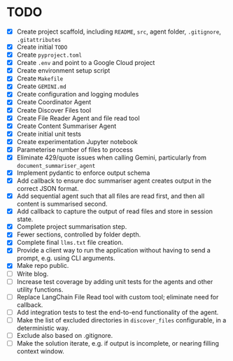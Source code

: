 # TODO

- [x] Create project scaffold, including `README`, `src`, agent folder, `.gitignore`, `.gitattributes`
- [x] Create initial `TODO`
- [x] Create `pyproject.toml`
- [x] Create `.env` and point to a Google Cloud project
- [x] Create environment setup script
- [x] Create `Makefile`
- [x] Create `GEMINI.md`
- [x] Create configuration and logging modules
- [x] Create Coordinator Agent
- [x] Create Discover Files tool
- [x] Create File Reader Agent and file read tool
- [x] Create Content Summariser Agent
- [x] Create initial unit tests
- [x] Create experimentation Jupyter notebook
- [x] Parameterise number of files to process
- [x] Eliminate 429/quote issues when calling Gemini, particularly from `document_summariser_agent`
- [x] Implement pydantic to enforce output schema
- [x] Add callback to ensure doc summariser agent creates output in the correct JSON format.
- [x] Add sequential agent such that all files are read first, and then all content is summarised second.
- [x] Add callback to capture the output of read files and store in session state.
- [x] Complete project summarisation step.
- [x] Fewer sections, controlled by folder depth.
- [x] Complete final `llms.txt` file creation.
- [x] Provide a client way to run the application without having to send a prompt, e.g. using CLI arguments.
- [x] Make repo public.
- [ ] Write blog.
- [ ] Increase test coverage by adding unit tests for the agents and other utility functions.
- [ ] Replace LangChain File Read tool with custom tool; eliminate need for callback.
- [ ] Add integration tests to test the end-to-end functionality of the agent.
- [ ] Make the list of excluded directories in `discover_files` configurable, in a deterministic way.
- [ ] Exclude also based on .gitignore.
- [ ] Make the solution iterate, e.g. if output is incomplete, or nearing filling context window.
